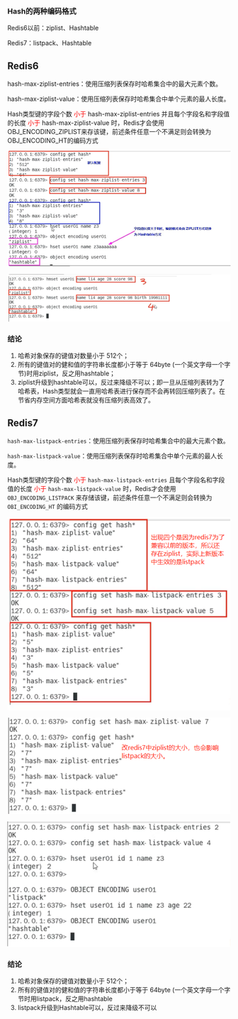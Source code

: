 ### Hash的两种编码格式

Redis6以前：ziplist、Hashtable

Redis7：listpack、Hashtable

## Redis6

hash-max-ziplist-entries：使用压缩列表保存时哈希集合中的最大元素个数。

hash-max-ziplist-value：使用压缩列表保存时哈希集合中单个元素的最人长度。

Hash类型键的字段个数 <font color = 'red'>小于 </font>hash-max-ziplist-entries 并且每个字段名和字段值的长度 <font color = 'red'>小于 </font>hash-max-ziplist-value 时，Redis才会使用 OBJ_ENCODING_ZIPLIST来存该键，前述条件任意一个不满足则会转换为 OBJ_ENCODING_HT的编码方式

![](images/40.Hashtable演示一(redis6).png)

![](images/41.Hashtable演示二(redis6).png)



### 结论

1. 哈希对象保存的键值对数量小于 512个；
2. 所有的键值对的健和值的字符串长度都小于等于 64byte (一个英文字母一个字节)时用ziplist，反之用hashtable；
3. ziplist升级到hashtable可以，反过来降级不可以；即一旦从压缩列表转为了哈希表，Hash类型就会一直用哈希表进行保存而不会再转回压缩列表了。在节省内存空间方面哈希表就没有压缩列表高效了。

## Redis7

`hash-max-listpack-entries`：使用压缩列表保存时哈希集合中的最大元素个数。

`hash-max-listpack-value`：使用压缩列表保存时哈希集合中单个元素的最人长度。

Hash类型键的字段个数  <font color = 'red'>小于 </font> `hash-max-listpack-entries` 且每个字段名和字段值的长度  <font color = 'red'>小于 </font> `hash-max-listpack-value` 时，Redis才会使用 `OBJ_ENCODING_LISTPACK` 来存储该键，前述条件任意一个不满足则会转换为 `OBI_ENCODING_HT`  的编码方式

![](images/42.Hashtable演示一(redis7).png)

![](images/43.Hashtable演示二(redis7).png)

![](images/44.Hashtable演示三(redis7).png)

### 结论

1. 哈希对象保存的键值对数量小于 512个；
2. 所有的键值对的健和值的字符串长度都小于等于 64byte (一个英文字母一个字节时用listpack，反之用hashtable
3. listpack升级到Hashtable可以，反过来降级不可以



